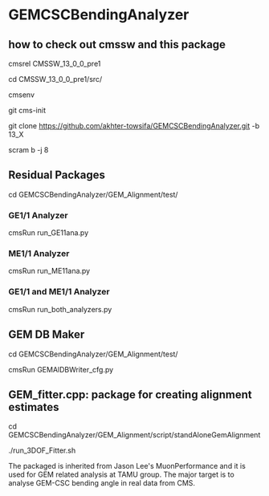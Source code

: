 # GEMCSCBendingAnalyzer

## how to check out cmssw and this package
cmsrel CMSSW_13_0_0_pre1

cd CMSSW_13_0_0_pre1/src/

cmsenv

git cms-init

git clone https://github.com/akhter-towsifa/GEMCSCBendingAnalyzer.git -b 13_X

scram b -j 8

## Residual Packages
cd GEMCSCBendingAnalyzer/GEM_Alignment/test/
### GE1/1 Analyzer
cmsRun run_GE11ana.py
### ME1/1 Analyzer
cmsRun run_ME11ana.py
### GE1/1 and ME1/1 Analyzer
cmsRun run_both_analyzers.py

## GEM DB Maker
cd GEMCSCBendingAnalyzer/GEM_Alignment/test/

cmsRun GEMAlDBWriter_cfg.py

## GEM_fitter.cpp: package for creating alignment estimates

cd GEMCSCBendingAnalyzer/GEM_Alignment/script/standAloneGemAlignment

./run_3DOF_Fitter.sh







The packaged is inherited from Jason Lee's MuonPerformance and it is used for GEM related analysis at TAMU group. The major target is to analyse
GEM-CSC bending angle in real data from CMS.
